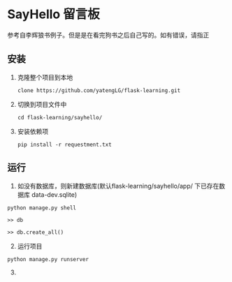 # SayHello 留言板

参考自李辉狼书例子。但是是在看完狗书之后自己写的。如有错误，请指正

## 安装

1. 克隆整个项目到本地
    ```text 
    clone https://github.com/yatengLG/flask-learning.git
    ```
2. 切换到项目文件中
    ```text
    cd flask-learning/sayhello/
    ```
3. 安装依赖项
    ```text
    pip install -r requestment.txt
    ```
## 运行

1. 如没有数据库，则新建数据库(默认flask-learning/sayhello/app/ 下已存在数据库 data-dev.sqlite)
```text
python manage.py shell

>> db

>> db.create_all()

```

2. 运行项目
```text
python manage.py runserver
```

3. 